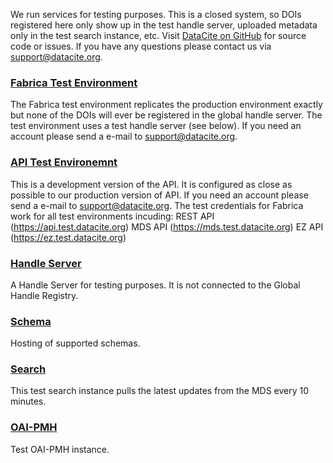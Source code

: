 We run services for testing purposes. This is a closed system, so DOIs registered here only show up in the test handle server, uploaded metadata only in the test search instance, etc. Visit [DataCite on GitHub](http://github.com/datacite/) for source code or issues. If you have any questions please contact us via [support@datacite.org](mailto:support@datacite.org).

### [Fabrica Test Environment](https://doi.test.datacite.org)
The Fabrica test environment replicates the production environment exactly but none of the DOIs will ever be registered in the global handle server. The test environment uses a test handle server (see below). If you need an account please send a e-mail to [support@datacite.org](mailto:support@datacite.org).

### [API Test Environemnt](https://api.test.datacite.org)
This is a development version of the API. It is configured as close as possible to our production version of API. 
If you need an account please send a e-mail to [support@datacite.org](mailto:support@datacite.org). The test credentials for Fabrica work for all test environments incuding:
    REST API (https://api.test.datacite.org)
    MDS API (https://mds.test.datacite.org)
    EZ API (https://ez.test.datacite.org)

### [Handle Server](https://handle.test.datacite.org)
A Handle Server for testing purposes. It is not connected to the Global Handle Registry.

### [Schema](https://schema.test.datacite.org)
Hosting of supported schemas.

### [Search](https://search.test.datacite.org)
This test search instance pulls the latest updates from the MDS every 10 minutes.

### [OAI-PMH](https://oai.test.datacite.org)
Test OAI-PMH instance.
